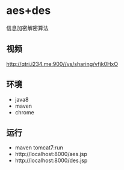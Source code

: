 # aes+des

信息加密解密算法

## 视频

http://qtrj.i234.me:900//vs/sharing/vfjk0HxO

## 环境

- java8
- maven
- chrome

## 运行

- maven tomcat7:run
- http://localhost:8000/aes.jsp
- http://localhost:8000/des.jsp
